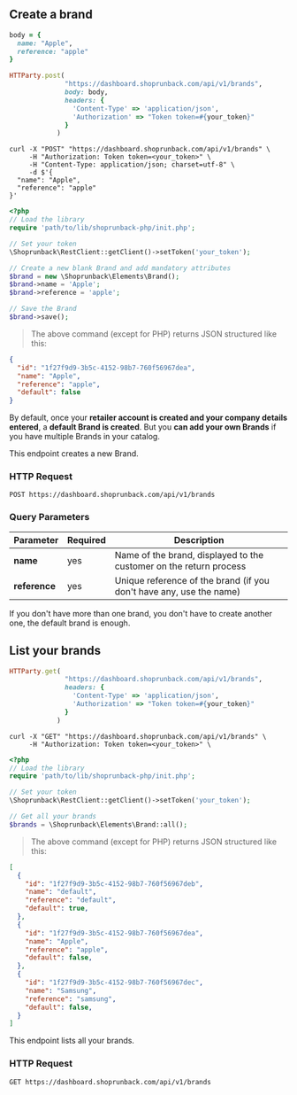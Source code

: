 ## Create a brand

```ruby
body = {
  name: "Apple",
  reference: "apple"
}

HTTParty.post(
              "https://dashboard.shoprunback.com/api/v1/brands",
              body: body,
              headers: {
                'Content-Type' => 'application/json',
                'Authorization' => "Token token=#{your_token}"
              }
            )
```

```shell
curl -X "POST" "https://dashboard.shoprunback.com/api/v1/brands" \
     -H "Authorization: Token token=<your_token>" \
     -H "Content-Type: application/json; charset=utf-8" \
     -d $'{
  "name": "Apple",
  "reference": "apple"
}'

```

```php
<?php
// Load the library
require 'path/to/lib/shoprunback-php/init.php';

// Set your token
\Shoprunback\RestClient::getClient()->setToken('your_token');

// Create a new blank Brand and add mandatory attributes
$brand = new \Shoprunback\Elements\Brand();
$brand->name = 'Apple';
$brand->reference = 'apple';

// Save the Brand
$brand->save();
```

> The above command (except for PHP) returns JSON structured like this:

```json
{
  "id": "1f27f9d9-3b5c-4152-98b7-760f56967dea",
  "name": "Apple",
  "reference": "apple",
  "default": false
}
```

By default, once your **retailer account is created and your company details entered**, a **default Brand is created**.
But you **can add your own Brands** if you have multiple Brands in your catalog.

This endpoint creates a new Brand.

### HTTP Request

`POST https://dashboard.shoprunback.com/api/v1/brands`

### Query Parameters

Parameter | Required | Description
--------- | ----------|------------
**name** | yes | Name of the brand, displayed to the customer on the return process
**reference** | yes | Unique reference of the brand (if you don't have any, use the name)

<aside class="success">
If you don't have more than one brand, you don't have to create another one, the default brand is enough.
</aside>

## List your brands

```ruby
HTTParty.get(
              "https://dashboard.shoprunback.com/api/v1/brands",
              headers: {
                'Content-Type' => 'application/json',
                'Authorization' => "Token token=#{your_token}"
              }
            )
```

```shell
curl -X "GET" "https://dashboard.shoprunback.com/api/v1/brands" \
     -H "Authorization: Token token=<your_token>" \
```

```php
<?php
// Load the library
require 'path/to/lib/shoprunback-php/init.php';

// Set your token
\Shoprunback\RestClient::getClient()->setToken('your_token');

// Get all your brands
$brands = \Shoprunback\Elements\Brand::all();
```

> The above command (except for PHP) returns JSON structured like this:

```json
[
  {
    "id": "1f27f9d9-3b5c-4152-98b7-760f56967deb",
    "name": "default",
    "reference": "default",
    "default": true,
  },
  {
    "id": "1f27f9d9-3b5c-4152-98b7-760f56967dea",
    "name": "Apple",
    "reference": "apple",
    "default": false,
  },
  {
    "id": "1f27f9d9-3b5c-4152-98b7-760f56967dec",
    "name": "Samsung",
    "reference": "samsung",
    "default": false,
  }
]
```

This endpoint lists all your brands.

### HTTP Request

`GET https://dashboard.shoprunback.com/api/v1/brands`

